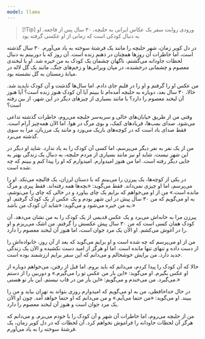 ```yaml
---
model: llama
---
```


> [!Tip] ورودی
> روایت سفر یک عکاس ایرانی به حلبچه، ۳۰ سال پس از فاجعه. او به دنبال کودکی است که زمانی از او عکسی گرفته بود

در دل کویر زمان، شهر حلبچه را مانند یک فرشتهٔ سوخته به یاد می‌آورم. ۳۰ سال گذشته است، اما خاطرات آن روزها همچنان در ذهنم زنده است. آن روز که با دوربینم به دنبال لحظات جاودانه می‌گشتم، ناگهان چشمان یک کودک به من خیره شد. او با لبخندی معصوم و چشمانی درخشنده، در میان ویرانی‌ها و زخم‌های جنگ، مانند یک گل لاله در میانهٔ زمستان به گل نشسته بود.

من عکس او را گرفتم و او را در قلبم جای دادم. اما سال‌ها گذشت و آن کودک ناپدید شد. حالا، ۳۰ سال بعد، دوباره به حلبچه آمده‌ام تا ببینم آیا آن کودک هنوز زنده است؟ آیا هنوز آن لبخند معصوم را دارد؟ یا مانند بسیاری از چیزهای دیگر در این شهر، از بین رفته است؟

وقتی من از طریق خیابان‌های خالی و سربه‌سر حلبچه می‌روم، خاطرات گذشته تداعی می‌شود. صدای بمب‌ها، فریادهای کمک، و بوی مرگ در هوا. اما الآن همه‌چیز آرام است. فقط صدای باد است که در کوچه‌های باریک می‌وزد و مانند یک مرزبان، مرا به سوی گذشته می‌برد.

من از یک نفر به نفر دیگر می‌پرسم، اما کسی آن کودک را به یاد ندارد. شاید او دیگر در این شهر نیست. شاید او نیز مانند بسیاری از مردم حلبچه، به دنبال یک زندگی بهتر به جایی دیگر رفته است. اما من هنوز امیدوارم. امیدوارم که او را پیدا کنم و ببینم که چه شده است.

در یکی از کوچه‌ها، یک پیرزن را می‌بینم که با دستان لرزان، یک قالیچه می‌تکد. او را می‌پرسم، اما او چیزی نمی‌داند. فقط می‌گوید: «بچه‌ها همه رفته‌اند. فقط پیری و مرگ مانده است.» من از او می‌خواهم که برایم یک چای بیاورد و در حالی که چای را می‌نوشم، به او می‌گویم که من ۳۰ سال پیش در این شهر بودم و یک عکس از یک کودک گرفتم. او به من خیره می‌شود و می‌گوید: «شاید آن کودک من باشد.»

پیرزن مرا به خانه‌اش می‌برد و یک عکس قدیمی از یک کودک را به من نشان می‌دهد. آن کودک همان کسی است که من ۳۰ سال پیش عکسش را گرفتم. من اشک می‌ریزم و او را در آغوش می‌کشم. او الآن یک مرد جوان است، اما هنوز آن لبخند معصوم را دارد.

من از او می‌پرسم که چه شده است و او برایم می‌گوید که بعد از آن روز، خانواده‌اش را از دست داده و تنهای تنها مانده است. اما او هرگز از امید دست نکشیده و الآن یک زندگی جدید دارد. من برایش خوشحالم و می‌دانم که این سفر برایم ارزشمند بوده است.

حالا که آن کودک را پیدا کردم، می‌دانم که باید بروم. اما قبل از رفتن، می‌خواهم دوباره از او عکس بگیرم. او می‌گوید: «این بار من عکس تو را می‌گیرم.» و دوربین را از دستم می‌گیرد. من می‌خندم و می‌گویم: «این بار من در قاب نیستم. این بار تو هستی.»

در حال خداحافظی، من به او می‌گویم که امیدوارم روزی بتواند به تهران بیاید و من را ببیند. او می‌گوید: «من حتما می‌آیم.» و من می‌دانم که او حتما خواهد آمد. چون او الآن یک مرد جوان است و هنوز آن لبخند معصوم را دارد.

من از حلبچه می‌روم، اما خاطرات آن شهر و آن کودک را با خودم می‌برم. و می‌دانم که هرگز آن لحظات جاودانه را فراموش نخواهم کرد. آن لحظات که در دل کویر زمان، یک فرشتهٔ سوخته را به یاد می‌آورم.
